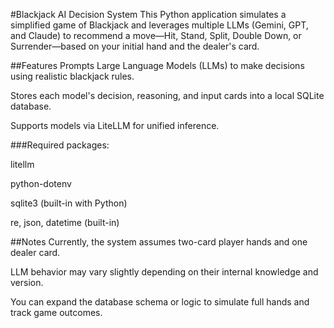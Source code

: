 #Blackjack AI Decision System
This Python application simulates a simplified game of Blackjack and leverages multiple LLMs (Gemini, GPT, and Claude) to recommend a move—Hit, Stand, Split, Double Down, or Surrender—based on your initial hand and the dealer's card.

##Features
Prompts Large Language Models (LLMs) to make decisions using realistic blackjack rules.

Stores each model's decision, reasoning, and input cards into a local SQLite database.

Supports models via LiteLLM for unified inference.

###Required packages:

litellm

python-dotenv

sqlite3 (built-in with Python)

re, json, datetime (built-in)

##Notes
Currently, the system assumes two-card player hands and one dealer card.

LLM behavior may vary slightly depending on their internal knowledge and version.

You can expand the database schema or logic to simulate full hands and track game outcomes.
